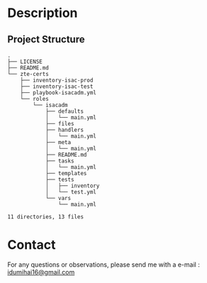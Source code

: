 # Description



## Project Structure
```
.
├── LICENSE
├── README.md
└── zte-certs
    ├── inventory-isac-prod
    ├── inventory-isac-test
    ├── playbook-isacadm.yml
    └── roles
        └── isacadm
            ├── defaults
            │   └── main.yml
            ├── files
            ├── handlers
            │   └── main.yml
            ├── meta
            │   └── main.yml
            ├── README.md
            ├── tasks
            │   └── main.yml
            ├── templates
            ├── tests
            │   ├── inventory
            │   └── test.yml
            └── vars
                └── main.yml

11 directories, 13 files

```




# Contact

For any questions or observations, please send me with a e-mail : idumihai16@gmail.com
